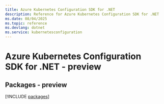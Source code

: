 ```yaml
---
title: Azure Kubernetes Configuration SDK for .NET
description: Reference for Azure Kubernetes Configuration SDK for .NET
ms.date: 08/04/2025
ms.topic: reference
ms.devlang: dotnet
ms.service: kubernetesconfiguration
---
```

# Azure Kubernetes Configuration SDK for .NET - preview
## Packages - preview
[!INCLUDE [packages](kubernetes-configuration-index.md)]